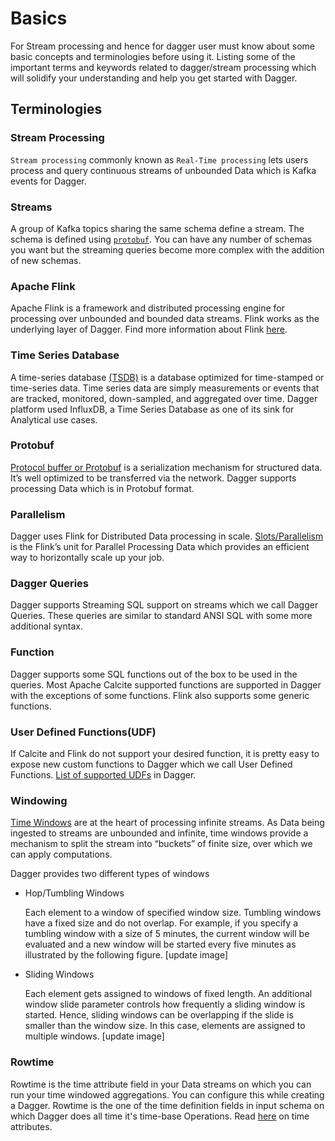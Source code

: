# Basics

For Stream processing and hence for dagger user must know about some basic concepts and terminologies before using it. Listing some of the important terms and keywords related to dagger/stream processing which will solidify your understanding and help you get started with Dagger.

## Terminologies

### Stream Processing

`Stream processing` commonly known as `Real-Time processing` lets users process and query continuous streams of unbounded Data which is Kafka events for Dagger.

### Streams

A group of Kafka topics sharing the same schema define a stream. The schema is defined using [`protobuf`](https://developers.google.com/protocol-buffers). You can have any number of schemas you want but the streaming queries become more complex with the addition of new schemas.

### Apache Flink

Apache Flink is a framework and distributed processing engine for processing over unbounded and bounded data streams. Flink works as the underlying layer of Dagger. Find more information about Flink [here](https://flink.apache.org/).

### Time Series Database

A time-series database [(TSDB)](https://www.influxdata.com/time-series-database/) is a database optimized for time-stamped or time-series data. Time series data are simply measurements or events that are tracked, monitored, down-sampled, and aggregated over time. Dagger platform used InfluxDB, a Time Series Database as one of its sink for Analytical use cases.

### Protobuf

[Protocol buffer or Protobuf](https://developers.google.com/protocol-buffers) is a serialization mechanism for structured data. It’s
well optimized to be transferred via the network. Dagger supports processing Data which is in Protobuf format.

### Parallelism

Dagger uses Flink for Distributed Data processing in scale. [Slots/Parallelism](https://ci.apache.org/projects/flink/flink-docs-master/docs/dev/execution/parallel/) is the Flink’s unit for Parallel Processing Data which provides an efficient way to horizontally scale up your job.

### Dagger Queries

Dagger supports Streaming SQL support on streams which we call Dagger Queries. These queries are similar to standard ANSI SQL with some more additional syntax.

### Function

Dagger supports some SQL functions out of the box to be used in the queries. Most Apache Calcite supported functions are supported in Dagger with the exceptions of some functions. Flink also supports some generic functions.

### User Defined Functions(UDF)

If Calcite and Flink do not support your desired function, it is pretty easy to expose new custom functions to Dagger which we call User Defined Functions. [List of supported UDFs](https://github.com/odpf/dagger/tree/main/docs/reference/udfs.md) in Dagger.

### Windowing

[Time Windows](https://flink.apache.org/news/2015/12/04/Introducing-windows.html) are at the heart of processing infinite streams. As Data being ingested to streams are unbounded and infinite, time windows provide a mechanism to split the stream into “buckets” of finite size, over which we can apply computations.

Dagger provides two different types of windows

- Hop/Tumbling Windows

  Each element to a window of specified window size. Tumbling windows have a fixed size and do not overlap. For example, if you specify a tumbling window with a size of 5 minutes, the current window will be evaluated and a new window will be started every five minutes as illustrated by the following figure. [update image]

- Sliding Windows

  Each element gets assigned to windows of fixed length. An additional window slide parameter controls how frequently a sliding window is started. Hence, sliding windows can be overlapping if the slide is smaller than the window size. In this case, elements are assigned to multiple windows. [update image]

### Rowtime

Rowtime is the time attribute field in your Data streams on which you can run your time windowed aggregations. You can configure this while creating a Dagger. Rowtime is the one of the time definition fields in input schema on which Dagger does all time it's time-base Operations. Read [here](https://ci.apache.org/projects/flink/flink-docs-release-1.9/zh/dev/table/streaming/time_attributes.html) on time attributes.
